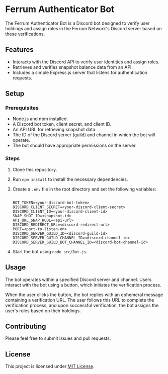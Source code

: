 Ferrum Authenticator Bot
========================

The Ferrum Authenticator Bot is a Discord bot designed to verify user holdings and assign roles in the Ferrum Network's Discord server based on these verifications.

Features
--------

-   Interacts with the Discord API to verify user identities and assign roles.
-   Retrieves and verifies snapshot balance data from an API.
-   Includes a simple Express.js server that listens for authentication requests.

Setup
-----

### Prerequisites

-   Node.js and npm installed.
-   A Discord bot token, client secret, and client ID.
-   An API URL for retrieving snapshot data.
-   The ID of the Discord server (guild) and channel in which the bot will operate.
-   The bot should have appropriate permissions on the server.

### Steps

1.  Clone this repository.

2.  Run `npm install` to install the necessary dependencies.

3.  Create a `.env` file in the root directory and set the following variables:

    ```env

    BOT_TOKEN=<your-discord-bot-token>
    DISCORD_CLIENT_SECRET=<your-discord-client-secret>
    DISCORD_CLIENT_ID=<your-discord-client-id>
    SNAP_SHOT_ID=<snapshot-id>
    API_URL_SNAP_HODL=<api-url>
    DISCORD_REDIRECT_URL=<discord-redirect-url>
    PORT=<port-to-listen-on>
    DISCORD_SERVER_GUILD_ID=<discord-guild-id>
    DISCORD_SERVER_GUILD_CHANNEL_ID=<discord-channel-id>
    DISCORD_SERVER_GUILD_BOT_CHANNEL_ID=<discord-bot-channel-id>

4.  Start the bot using `node src/Bot.js`.

Usage
-----

The bot operates within a specified Discord server and channel. Users interact with the bot using a button, which initiates the verification process.

When the user clicks the button, the bot replies with an ephemeral message containing a verification URL. The user follows this URL to complete the verification process, and upon successful verification, the bot assigns the user's roles based on their holdings.

Contributing
------------

Please feel free to submit issues and pull requests.

License
-------

This project is licensed under [MIT License](/LICENSE).